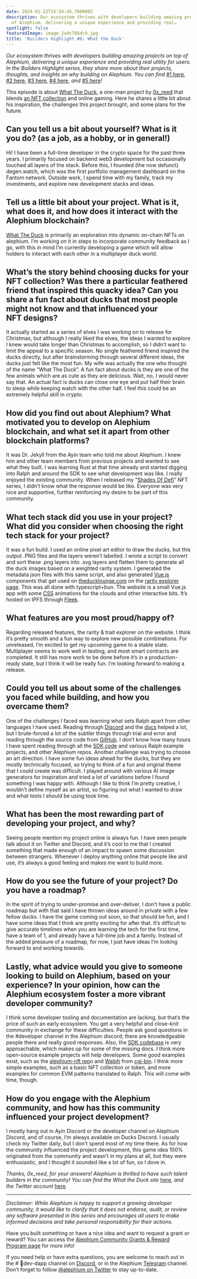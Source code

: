 ```yaml
---
date: 2024-01-22T15:54:45.700000Z
description: Our ecosystem thrives with developers building amazing projects on top
  of Alephium, delivering a unique experience and providing real…
spotlight: false
featuredImage: image_2adc785dc9.jpg
title: 'Builders Highlight #6: What the Duck'
---
```


_Our ecosystem thrives with developers building amazing projects on top of Alephium, delivering a unique experience and providing real utility for users. In the Builders Highlight series, they share more about their projects, thoughts, and insights on why building on Alephium. You can find_ [#1 here](/news/post/builders-highlight-sezame-wallet-ddb4aeb61881)_,_ [#2 here](/news/post/builders-highlight-alphpaca-nfts-99c69775f04c), [#3 here](/news/post/builders-highlight-3-ayin-6be4a6bd4ec2), [#4 here](/news/post/builders-highlight-4-no-trust-verify-9ea495ca826f), _and_ [#5 here](/news/post/builders-highlight-5-deadrare-d5ff90d6161e)_!_

This episode is about [What The Duck](https://theducklounge.com/#/), a one-man project by [0x_reed](https://twitter.com/0x_reed) that blends [an NFT collection](https://deadrare.io/collection/what-the-duck) and online gaming. Here he shares a little bit about his inspiration, the challenges this project brought, and some plans for the future.

## Can you tell us a bit about yourself? What is it you do? (as a job, as a hobby, or in general!)

Hi! I have been a full-time developer in the crypto space for the past three years. I primarily focused on backend web3 development but occasionally touched all layers of the stack. Before this, I founded (the now defunct) degen.watch, which was the first portfolio management dashboard on the Fantom network. Outside work, I spend time with my family, track my investments, and explore new development stacks and ideas.

## Tell us a little bit about your project. What is it, what does it, and how does it interact with the Alephium blockchain?

[What The Duck](https://twitter.com/alph_ducks) is primarily an exploration into dynamic on-chain NFTs on alephium. I’m working on it in steps to incorporate community feedback as I go, with this in mind I’m currently developing a game which will allow holders to interact with each other in a multiplayer duck world.

## What’s the story behind choosing ducks for your NFT collection? Was there a particular feathered friend that inspired this quacky idea? Can you share a fun fact about ducks that most people might not know and that influenced your NFT designs?

It actually started as a series of elves I was working on to release for Christmas, but although I really liked the elves, the ideas I wanted to explore I knew would take longer than Christmas to accomplish, so I didn’t want to limit the appeal to a specific season. No single feathered friend inspired the ducks directly, but after brainstorming through several different ideas, the ducks just felt like the most fun. My wife was actually the one who thought of the name “What The Duck”. A fun fact about ducks is they are one of the few animals which are as cute as they are delicious. Wait, no, I would never say that. An actual fact is ducks can close one eye and put half their brain to sleep while keeping watch with the other half. I feel this could be an extremely helpful skill in crypto.

## How did you find out about Alephium? What motivated you to develop on Alephium blockchain, and what set it apart from other blockchain platforms?

It was Dr. Jekyll from the Ayin team who told me about Alephium. I knew him and other team members from previous projects and wanted to see what they built. I was learning Rust at that time already and started digging into Ralph and around the SDK to see what development was like. I really enjoyed the existing community. When I released my “[Shades Of Defi](https://deadrare.io/collection/shades-of-defi)” NFT series, I didn’t know what the response would be like. Everyone was very nice and supportive, further reinforcing my desire to be part of this community.

## What tech stack did you use in your project? What did you consider when choosing the right tech stack for your project?

It was a fun build. I used an online pixel art editor to draw the ducks, but this output .PNG files and the layers weren’t labelled. I wrote a script to convert and sort these .png layers into .svg layers and flatten them to generate all the duck images based on a weighted rarity system. I generated the metadata json files with this same script, and also generated [Vue.js](https://vuejs.org/) components that get used on [theducklounge.com](https://theducklounge.com/#/) on the [rarity explorer page](https://theducklounge.com/#/nest). This was all done with typescript+bun. The website is a small Vue.js app with some [CSS](https://en.wikipedia.org/wiki/CSS) animations for the clouds and other interactive bits. It’s hosted on IPFS through [Fleek](https://fleek.co/hosting/).

## What features are you most proud/happy of?

Regarding released features, the rarity & trait explorer on the website. I think it’s pretty smooth and a fun way to explore new possible combinations. For unreleased, I’m excited to get my upcoming game to a stable state. Multiplayer seems to work well in testing, and most smart contracts are completed. It still has more work to be done before it’s in a production-ready state, but I think it will be really fun. I’m looking forward to making a release.

## Could you tell us about some of the challenges you faced while building, and how you overcame them?

One of the challenges I faced was learning what sets Ralph apart from other languages I have used. Reading through [Discord](/discord) and the [docs](http://docs.alephium.org) helped a lot, but I brute-forced a lot of the subtler things through trial and error and reading through the source code from [GitHub](http://github.com/alephium). I don’t know how many hours I have spent reading through all the [SDK code](https://github.com/alephium/alephium-web3) and various Ralph example projects, and other Alephium repos. Another challenge was trying to choose an art direction. I have some fun ideas ahead for the ducks, but they are mostly technically focused, so trying to think of a fun and original theme that I could create was difficult. I played around with various AI image generators for inspiration and tried a lot of variations before I found something I was happy with. Although I like to think I’m pretty creative, I wouldn’t define myself as an artist, so figuring out what I wanted to draw and what tools I should be using took time.

## What has been the most rewarding part of developing your project, and why?

Seeing people mention my project online is always fun. I have seen people talk about it on Twitter and Discord, and it’s cool to me that I created something that made enough of an impact to spawn some discussion between strangers. Whenever I deploy anything online that people like and use, it’s always a good feeling and makes me want to build more.

## How do you see the future of your project? Do you have a roadmap?

In the spirit of trying to under-promise and over-deliver, I don’t have a public roadmap but with that said I have thrown ideas around in private with a few fellow ducks. I have the game coming out soon, so that should be fun, and I have some ideas that I think are pretty exciting for after that. It’s difficult to give accurate timelines when you are learning the tech for the first time, have a team of 1, and already have a full-time job and a family. Instead of the added pressure of a roadmap, for now, I just have ideas I’m looking forward to and working towards.

## Lastly, what advice would you give to someone looking to build on Alephium, based on your experience? In your opinion, how can the Alephium ecosystem foster a more vibrant developer community?

I think some developer tooling and documentation are lacking, but that’s the price of such an early ecosystem. You get a very helpful and close-knit community in exchange for these difficulties. People ask good questions in the \#developer channel in the Alephium discord; there are knowledgeable people there and really good responses. Also, the [SDK codebase](https://github.com/alephium/alephium-web3) is very approachable, which makes up for some of the missing docs. I think more open-source example projects will help developers. Some good examples exist, such as the [alephium-nft rep](https://github.com/alephium/alephium-nft)o and [Walph](https://github.com/notrustverify/walph-contracts) from [cgi-bin](https://twitter.com/cg1_bin). I think more simple examples, such as a basic NFT collection or token, and more examples for common EVM patterns translated to Ralph. This will come with time, though.

## How do you engage with the Alephium community, and how has this community influenced your project development?

I mostly hang out in Ayin Discord or the developer channel on Alephium Discord, and of course, I’m always available on Ducks Discord. I usually check my Twitter daily, but I don’t spend most of my time there. As for how the community influenced the project development, this game idea 100% originated from the community and wasn’t in my plans at all, but they were enthusiastic, and I thought it sounded like a lot of fun, so I dove in.

_Thanks, 0x_reed, for your answers! Alephium is thrilled to have such talent builders in the community! You can find the What the Duck site_ [here](http://theducklounge.com)_, and the Twitter account_ [here](http://twitter.com/alph_ducks)_._

---

_Disclaimer: While Alephium is happy to support a growing developer community, it would like to clarify that it does not endorse, audit, or review any software presented in this series and encourages all users to make informed decisions and take personal responsibility for their actions._

Have you built something or have a nice idea and want to request a grant or reward? You can access the [Alephium Community Grants &amp; Reward Program page](https://github.com/alephium/community/blob/master/Grant%26RewardProgram.md) for more info!

If you need help or have extra questions, you are welcome to reach out in the \# 🎨dev-dapp channel on [Discord](/discord), or in the Alephium [Telegram](https://t.me/alephiumgroup) channel. Don’t forget to follow [@alephium on Twitter](https://twitter.com/alephium) to stay up-to-date.
